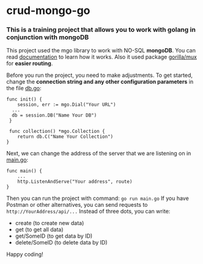 # crud-mongo-go

### This is a training project that allows you to work with golang in conjunction with mongoDB

This project used the mgo library to work with NO-SQL **mongoDB**. You can read [documentation](https://pkg.go.dev/gopkg.in/mgo.v2?utm_source=godoc) to learn how it works.
Also it used package [gorilla/mux](https://github.com/gorilla/mux) for **easier routing**.

Before you run the project, you need to make adjustments.
To get started, change the **connection string and any other configuration parameters** in the file [db.go](./api/db.go):

```
func init() {
	session, err := mgo.Dial("Your URL")
  ...
  db = session.DB("Name Your DB")
 }
 
 func collection() *mgo.Collection {
	return db.C("Name Your Collection")
}
```

Next, we can change the address of the server that we are listening on in [main.go](./main.go):

```
func main() {
	...
	http.ListenAndServe("Your address", route)
}
```

Then you can run the project with command:  `go run main.go`
If you have Postman or other alternatives, you can send requests to  
`http://YourAddress/api/...`
Instead of three dots, you can write:
- create (to create new data)
- get (to get all data)
- get/SomeID (to get data by ID)
- delete/SomeID (to delete data by ID)

Happy coding!
